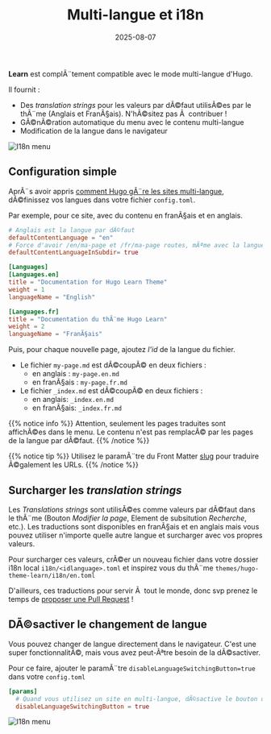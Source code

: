﻿---
date: 2025-08-07
title: Multi-langue et i18n
weight: 30
---

**Learn** est complÃ¨tement compatible avec le mode multi-langue d'Hugo.

Il fournit :

- Des *translation strings* pour les valeurs par dÃ©faut utilisÃ©es par le thÃ¨me (Anglais et FranÃ§ais). N'hÃ©sitez pas Ã  contribuer !
- GÃ©nÃ©ration automatique du menu avec le contenu multi-langue
- Modification de la langue dans le navigateur

![I18n menu](/en/cont/i18n/images/i18n-menu.gif)

## Configuration simple

AprÃ¨s avoir appris [comment Hugo gÃ¨re les sites multi-langue](https://gohugo.io/content-management/multilingual), dÃ©finissez vos langues dans votre fichier `config.toml`.

Par exemple, pour ce site, avec du contenu en franÃ§ais et en anglais.

```toml
# Anglais est la langue par dÃ©faut
defaultContentLanguage = "en"
# Force d'avoir /en/ma-page et /fr/ma-page routes, mÃªme avec la langue par dÃ©faut.
defaultContentLanguageInSubdir= true

[Languages]
[Languages.en]
title = "Documentation for Hugo Learn Theme"
weight = 1
languageName = "English"

[Languages.fr]
title = "Documentation du thÃ¨me Hugo Learn"
weight = 2
languageName = "FranÃ§ais"
```

Puis, pour chaque nouvelle page, ajoutez *l'id* de la langue du fichier.

- Le fichier `my-page.md` est dÃ©coupÃ© en deux fichiers :
    - en anglais : `my-page.en.md`
    - en franÃ§ais : `my-page.fr.md`
- Le fichier `_index.md` est dÃ©coupÃ© en deux fichiers :
    - en anglais: `_index.en.md`
    - en franÃ§ais: `_index.fr.md`

{{% notice info %}}
Attention, seulement les pages traduites sont affichÃ©es dans le menu. Le contenu n'est pas remplacÃ© par les pages de la langue par dÃ©faut.
{{% /notice %}}

{{% notice tip %}}
Utilisez le paramÃ¨tre du Front Matter [slug](https://gohugo.io/content-management/multilingual/#translate-your-content) pour traduire Ã©galement les URLs.
{{% /notice %}}

## Surcharger les *translation strings*

Les *Translations strings* sont utilisÃ©es comme valeurs par dÃ©faut dans le thÃ¨me (Bouton *Modifier la page*, Element de subsitution *Recherche*, etc.). Les traductions sont disponibles en franÃ§ais et en anglais mais vous pouvez utiliser n'importe quelle autre langue et surcharger avec vos propres valeurs.

Pour surcharger ces valeurs, crÃ©er un nouveau fichier dans votre dossier i18n local `i18n/<idlanguage>.toml` et inspirez vous du thÃ¨me `themes/hugo-theme-learn/i18n/en.toml` 

D'ailleurs, ces traductions pour servir Ã  tout le monde, donc svp prenez le temps de [proposer une Pull Request](https://github.com/matcornic/hugo-theme-learn/pulls) ! 

## DÃ©sactiver le changement de langue

Vous pouvez changer de langue directement dans le navigateur. C'est une super fonctionnalitÃ©, mais vous avez peut-Ãªtre besoin de la dÃ©sactiver. 

Pour ce faire, ajouter le paramÃ¨tre `disableLanguageSwitchingButton=true` dans votre `config.toml`

```toml
[params]
  # Quand vous utilisez un site en multi-langue, dÃ©sactive le bouton de changment de langue.
  disableLanguageSwitchingButton = true
```

![I18n menu](/en/cont/i18n/images/i18n-menu.gif)
